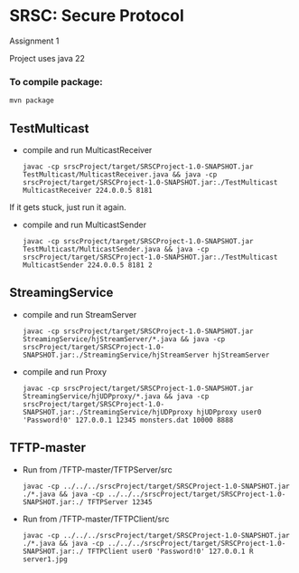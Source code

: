 # SRSC: Secure Protocol
Assignment 1

Project uses java 22

### To compile package:
```
mvn package
```

## TestMulticast

* compile and run MulticastReceiver
  ```
  javac -cp srscProject/target/SRSCProject-1.0-SNAPSHOT.jar TestMulticast/MulticastReceiver.java && java -cp srscProject/target/SRSCProject-1.0-SNAPSHOT.jar:./TestMulticast MulticastReceiver 224.0.0.5 8181
  ```
If it gets stuck, just run it again. 

* compile and run MulticastSender
  ```
  javac -cp srscProject/target/SRSCProject-1.0-SNAPSHOT.jar TestMulticast/MulticastSender.java && java -cp srscProject/target/SRSCProject-1.0-SNAPSHOT.jar:./TestMulticast MulticastSender 224.0.0.5 8181 2
  ```

## StreamingService

* compile and run StreamServer
  ```
  javac -cp srscProject/target/SRSCProject-1.0-SNAPSHOT.jar StreamingService/hjStreamServer/*.java && java -cp srscProject/target/SRSCProject-1.0-SNAPSHOT.jar:./StreamingService/hjStreamServer hjStreamServer 
  ```


* compile and run Proxy
  ```
  javac -cp srscProject/target/SRSCProject-1.0-SNAPSHOT.jar StreamingService/hjUDPproxy/*.java && java -cp srscProject/target/SRSCProject-1.0-SNAPSHOT.jar:./StreamingService/hjUDPproxy hjUDPproxy user0 'Password!0' 127.0.0.1 12345 monsters.dat 10000 8888
  ```

## TFTP-master

* Run from /TFTP-master/TFTPServer/src
  ```
  javac -cp ../../../srscProject/target/SRSCProject-1.0-SNAPSHOT.jar ./*.java && java -cp ../../../srscProject/target/SRSCProject-1.0-SNAPSHOT.jar:./ TFTPServer 12345  
  ```
  
* Run from /TFTP-master/TFTPClient/src
  ```
  javac -cp ../../../srscProject/target/SRSCProject-1.0-SNAPSHOT.jar ./*.java && java -cp ../../../srscProject/target/SRSCProject-1.0-SNAPSHOT.jar:./ TFTPClient user0 'Password!0' 127.0.0.1 R server1.jpg
  ```